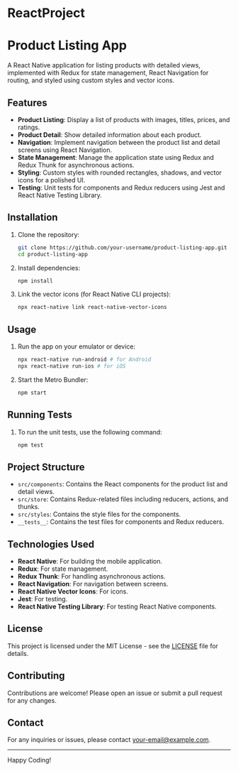 # ReactProject
# Product Listing App

A React Native application for listing products with detailed views, implemented with Redux for state management, React Navigation for routing, and styled using custom styles and vector icons.

## Features

- **Product Listing**: Display a list of products with images, titles, prices, and ratings.
- **Product Detail**: Show detailed information about each product.
- **Navigation**: Implement navigation between the product list and detail screens using React Navigation.
- **State Management**: Manage the application state using Redux and Redux Thunk for asynchronous actions.
- **Styling**: Custom styles with rounded rectangles, shadows, and vector icons for a polished UI.
- **Testing**: Unit tests for components and Redux reducers using Jest and React Native Testing Library.

## Installation

1. Clone the repository:

    ```sh
    git clone https://github.com/your-username/product-listing-app.git
    cd product-listing-app
    ```

2. Install dependencies:

    ```sh
    npm install
    ```

3. Link the vector icons (for React Native CLI projects):

    ```sh
    npx react-native link react-native-vector-icons
    ```

## Usage

1. Run the app on your emulator or device:

    ```sh
    npx react-native run-android # for Android
    npx react-native run-ios # for iOS
    ```

2. Start the Metro Bundler:

    ```sh
    npm start
    ```

## Running Tests

1. To run the unit tests, use the following command:

    ```sh
    npm test
    ```

## Project Structure

- `src/components`: Contains the React components for the product list and detail views.
- `src/store`: Contains Redux-related files including reducers, actions, and thunks.
- `src/styles`: Contains the style files for the components.
- `__tests__`: Contains the test files for components and Redux reducers.

## Technologies Used

- **React Native**: For building the mobile application.
- **Redux**: For state management.
- **Redux Thunk**: For handling asynchronous actions.
- **React Navigation**: For navigation between screens.
- **React Native Vector Icons**: For icons.
- **Jest**: For testing.
- **React Native Testing Library**: For testing React Native components.

## License

This project is licensed under the MIT License - see the [LICENSE](LICENSE) file for details.

## Contributing

Contributions are welcome! Please open an issue or submit a pull request for any changes.

## Contact

For any inquiries or issues, please contact [your-email@example.com](mailto:your-email@example.com).

---

Happy Coding!
